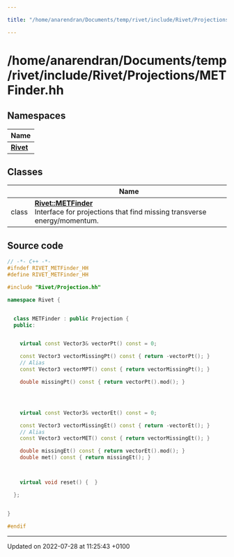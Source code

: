 ```yaml
---

title: "/home/anarendran/Documents/temp/rivet/include/Rivet/Projections/METFinder.hh"

---
```


# /home/anarendran/Documents/temp/rivet/include/Rivet/Projections/METFinder.hh



## Namespaces

| Name           |
| -------------- |
| **[Rivet](http://example.org/namespaces/namespacerivet/)**  |

## Classes

|                | Name           |
| -------------- | -------------- |
| class | **[Rivet::METFinder](http://example.org/classes/classrivet_1_1metfinder/)** <br>Interface for projections that find missing transverse energy/momentum.  |




## Source code

```cpp
// -*- C++ -*-
#ifndef RIVET_METFinder_HH
#define RIVET_METFinder_HH

#include "Rivet/Projection.hh"

namespace Rivet {


  class METFinder : public Projection {
  public:


    virtual const Vector3& vectorPt() const = 0;

    const Vector3 vectorMissingPt() const { return -vectorPt(); }
    // Alias
    const Vector3 vectorMPT() const { return vectorMissingPt(); }

    double missingPt() const { return vectorPt().mod(); }




    virtual const Vector3& vectorEt() const = 0;

    const Vector3 vectorMissingEt() const { return -vectorEt(); }
    // Alias
    const Vector3 vectorMET() const { return vectorMissingEt(); }

    double missingEt() const { return vectorEt().mod(); }
    double met() const { return missingEt(); }



    virtual void reset() {  }

  };


}

#endif
```


-------------------------------

Updated on 2022-07-28 at 11:25:43 +0100
